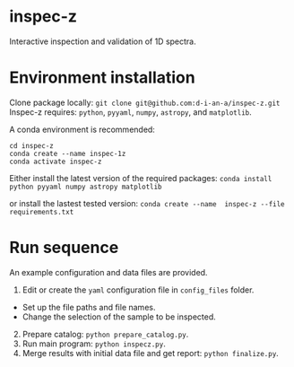 # inspec-z
Interactive inspection and validation of 1D spectra.

# Environment installation
Clone package locally:
`git clone git@github.com:d-i-an-a/inspec-z.git`
Inspec-z requires: `python`, `pyyaml`, `numpy`, `astropy`, and `matplotlib`.

A conda environment is recommended:
```
cd inspec-z
conda create --name inspec-1z
conda activate inspec-z
```

Either install the latest version of the required packages:
`conda install python pyyaml numpy astropy matplotlib`

or install the lastest tested version:
`conda create --name  inspec-z --file requirements.txt`

# Run sequence
An example configuration and data files are provided.

1. Edit or create the `yaml` configuration file in `config_files` folder.
- Set up the file paths and file names.
- Change the selection of the sample to be inspected.

2. Prepare catalog: `python prepare_catalog.py`.
3. Run main program: `python inspecz.py`.
4. Merge results with initial data file and get report: `python finalize.py`.


